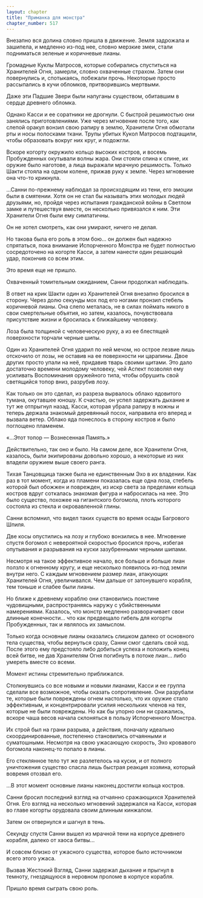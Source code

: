 ```yaml
---
layout: chapter
title: "Приманка для монстра"
chapter_number: 517
---
```


Внезапно вся долина словно пришла в движение. Земля задрожала и зашипела, и медленно из-под нее, словно мерзкие змеи, стали подниматься зеленые и коричневые лианы.

Громадные Куклы Матросов, которые собирались спуститься на Хранителей Огня, замерли, словно охваченные страхом. Затем они повернулись и, спотыкаясь, побежали прочь. Некоторые просто рассыпались в кучи обломков, притворившись мертвыми.

Даже эти Падшие Звери были напуганы существом, обитавшим в сердце древнего обломка.

Однако Касси и ее соратники не дрогнули. С быстрой решимостью они занялись приготовлениями. Уже через мгновение после того, как слепой оракул вонзил свою рапиру в землю, Хранители Огня обмотали рты и носы полосками ткани. Трупы убитых Кукол Матросов подтащили, чтобы образовать вокруг них круг, и подожгли.

Вскоре когорту окружило кольцо высоких костров, и восемь Пробужденных окутывали волны жара. Они стояли спина к спине, их оружие было наготове, а лица выражали мрачную решимость. Только Шакти стояла на одном колене, прижав руку к земле. Через мгновение она что-то крикнула.

...Санни по-прежнему наблюдал за происходящим из тени, его эмоции были в смятении. Хотя он не стал бы называть этих молодых людей друзьями, но, пройдя через испытания гражданской войны в Светлом замке и путешествуя вместе, он несколько привязался к ним. Эти Хранители Огня были ему симпатичны.

Он не хотел смотреть, как они умирают, ничего не делая.

Но такова была его роль в этом бою... он должен был надежно спрятаться, пока внимание Испорченного Монстра не будет полностью сосредоточено на когорте Касси, а затем нанести один решающий удар, покончив со всем этим.

Это время еще не пришло.

Охваченный томительным ожиданием, Санни продолжал наблюдать.

В ответ на крик Шакти один из Хранителей Огня внезапно бросился в сторону. Через долю секунды мох под его ногами пронзил стебель коричневой лианы. Она слепо металась, не в силах поймать никого в свои смертельные объятия, но затем, казалось, почувствовала присутствие жизни и бросилась к ближайшему человеку.

Лоза была толщиной с человеческую руку, а из ее блестящей поверхности торчали черные шипы.

Один из Хранителей Огня ударил по ней мечом, но острое лезвие лишь отскочило от лозы, не оставив на ее поверхности ни царапины. Двое других просто упали на неё, придавив тварь своими щитами. Это дало достаточно времени молодому человеку, чей Аспект позволял ему усиливать Воспоминания оружейного типа, чтобы обрушить свой светящийся топор вниз, разрубив лозу.

Как только он это сделал, из разреза вырвалось облако ядовитого тумана, окутавшее юношу. К счастью, он успел задержать дыхание и тут же отпрыгнул назад. Касси, которая убрала рапиру в ножны и теперь держала знакомый деревянный посох, направила его вперед и вызвала ветер. Облако яда понеслось в сторону костров и было поглощено пламенем.

«...Этот топор — Вознесенная Память.»

Действительно, так оно и было. На самом деле, все Хранители Огня, казалось, были экипированы довольно хорошо, а некоторые из них владели оружием выше своего ранга.

Тихая Танцовщица также была не единственным Эхо в их владении. Как раз в тот момент, когда из пламени показалась еще одна лоза, стебель которой был обожжен и поврежден, из искр света за пределами кольца костров вдруг соткалась знакомая фигура и набросилась на нее. Это было существо, похожее на гигантского богомола, плоть которого состояла из стекла и окровавленной глины.

Санни вспомнил, что видел таких существ во время осады Багрового Шпиля.

Две косы опустились на лозу и глубоко вонзились в нее. Мгновение спустя богомол с невероятной скоростью бросился прочь, избегая опутывания и разрывания на куски зазубренными черными шипами.

Несмотря на такое эффективное начало, все больше и больше лиан ползло к огненному кругу, и еще несколько появилось из-под земли внутри него. С каждым мгновением размер лиан, атакующих Хранителей Огня, увеличивался. Чем дальше от затонувшего корабля, тем тоньше и слабее были лианы.

Но ближе к древнему кораблю они становились поистине чудовищными, распространяясь наружу с убийственными намерениями. Казалось, что монстр медленно разворачивает свои длинные конечности... что как предвещало гибель для когорты Пробужденных, так и являлось их замыслом.

Только когда основные лианы оказались слишком далеко от основного тела существа, чтобы вернуться сразу, Санни смог сделать свой ход. После этого ему предстояло либо добиться успеха и положить конец всей битве, не дав Хранителям Огня погибнуть в потоке лиан... либо умереть вместе со всеми.

Момент истины стремительно приближался.

Столкнувшись со все новыми и новыми лианами, Касси и ее группа сделали все возможное, чтобы оказать сопротивление. Они разрубали те, которые были повреждены огнем настолько, что их оружие стало эффективным, и концентрировали усилия нескольких членов на тех, которые не были повреждены. Но как бы упорно они ни сражались, вскоре чаша весов начала склоняться в пользу Испорченного Монстра.

Их строй был на грани разрыва, а действия, поначалу идеально скоординированные, постепенно становились отчаянными и суматошными. Несмотря на свою ужасающую скорость, Эхо кровавого богомола наконец-то попало в лианы.

Его стеклянное тело тут же разлетелось на куски, и от полного уничтожения существо спасла лишь быстрая реакция хозяина, который вовремя отозвал его.

...В этот момент основные лианы наконец достигли кольца костров.

Санни бросил последний взгляд на отчаянно сражающихся Хранителей Огня. Его взгляд на несколько мгновений задержался на Касси, которая во главе когорты орудовала своим длинным кинжалом.

Затем он отвернулся и шагнул в тень.

Секунду спустя Санни вышел из мрачной тени на корпусе древнего корабля, далеко от хаоса битвы...

И совсем близко от ужасного существа, которое было источником всего этого ужаса.

Вызвав Жестокий Взгляд, Санни задержал дыхание и прыгнул в темноту, гнездящуюся в неровном проломе в корпусе корабля.

Пришло время сыграть свою роль.